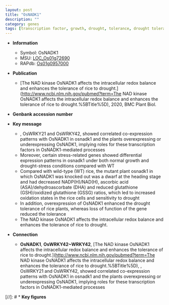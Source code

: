 ```yaml
---
layout: post
title: "OsNADK1"
description: ""
category: genes
tags: [transcription factor, growth, drought, tolerance, drought tolerance, dwarf, Kinase, kinase]
---
```


* **Information**  
    + Symbol: OsNADK1  
    + MSU: [LOC_Os01g72690](http://rice.uga.edu/cgi-bin/ORF_infopage.cgi?orf=LOC_Os01g72690)  
    + RAPdb: [Os01g0957000](https://rapdb.dna.affrc.go.jp/locus/?name=Os01g0957000)  

* **Publication**  
    + [The NAD kinase OsNADK1 affects the intracellular redox balance and enhances the tolerance of rice to drought.](http://www.ncbi.nlm.nih.gov/pubmed?term=The NAD kinase OsNADK1 affects the intracellular redox balance and enhances the tolerance of rice to drought.%5BTitle%5D), 2020, BMC Plant Biol.

* **Genbank accession number**  

* **Key message**  
    + , OsWRKY21 and OsWRKY42, showed correlated co-expression patterns with OsNADK1 in osnadk1 and the plants overexpressing or underexpressing OsNADK1, implying roles for these transcription factors in OsNADK1-mediated processes
    + Moreover, certain stress-related genes showed differential expression patterns in osnadk1 under both normal growth and drought-stress conditions compared with WT
    + Compared with wild-type (WT) rice, the mutant plant osnadk1 in which OsNADK1 was knocked out was a dwarf at the heading stage and had decreased NADP(H)/NAD(H), ascorbic acid (ASA)/dehydroascorbate (DHA) and reduced glutathione (GSH)/oxidized glutathione (GSSG) ratios, which led to increased oxidation states in the rice cells and sensitivity to drought
    + In addition, overexpression of OsNADK1 enhanced the drought tolerance of rice plants, whereas loss of function of the gene reduced the tolerance
    + The NAD kinase OsNADK1 affects the intracellular redox balance and enhances the tolerance of rice to drought.

* **Connection**  
    + __OsNADK1__, __OsWRKY42~WRKY42__, [The NAD kinase OsNADK1 affects the intracellular redox balance and enhances the tolerance of rice to drought.](http://www.ncbi.nlm.nih.gov/pubmed?term=The NAD kinase OsNADK1 affects the intracellular redox balance and enhances the tolerance of rice to drought.%5BTitle%5D), , OsWRKY21 and OsWRKY42, showed correlated co-expression patterns with OsNADK1 in osnadk1 and the plants overexpressing or underexpressing OsNADK1, implying roles for these transcription factors in OsNADK1-mediated processes

[//]: # * **Key figures**  


